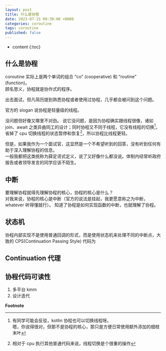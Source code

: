 ```yaml
---
layout: post
title: 什么是协程
date: 2023-07-15 09:30:00 +0800
categories: coroutine
tags: coroutine
published: false
---
```


* content
{:toc}

## 什么是协程

coroutine 实际上是两个单词的组合 “co” (cooperative) 和 “routine” (function)。<br>
顾名思义，协程就是协作式的程序。


出去面试，但凡简历提到熟悉协程或者使用过协程，几乎都会被问到这个问题。

官方的 slogan 说协程是轻量级的线程。

没问题但好像又哪里不对劲。
说它没问题，是因为协程确实跟线程很像，诸如 join、await 之类异曲同工的设计；同时协程又不同于线程，它没有线程的切换[^1]，省掉了 cpu 切换线程的状态暂停和恢复[^2]，所以协程比线程更轻。

但是，如果我作为一个面试官，这显然是一个不希望听到的回答，没有听到任何有助于深入理解协程的信息。<br>
一般我都把这类统称为薛定谔式定义，说了又好像什么都没说。体制内经常听政府报告或者领导发言的同学应该不陌生。

## 中断

要理解协程就得先理解协程的核心，协程的核心是什么？<br>
对我来说，协程的核心是中断（官方的说法是挂起，我更愿意称之为中断，whatever 听得懂就行）。
知道了协程是如何实现函数的中断，也就理解了协程。

## 状态机

协程内部实现不是使用普通回调的形式，而是使用状态机来处理不同的中断点，大致的 CPS(Continuation Passing Style) 代码为


## Continuation 代理 

## 协程代码可读性

1. 多平台 kmm
2. 设计迭代

**Footnote**

[^1]: 有同学可能会反驳，kotlin 协程也可以切换线程呀。<br>
      嗯，你说得很对，但那不是协程的核心，那只是方便日常使用额外添加的细枝末叶

[^2]: 相对于 cpu 执行其他普通代码来说，线程切换是个很重的操作

<!-- https://www.educative.io/answers/what-is-a-coroutine -->
<!-- https://amitshekhar.me/blog/callback-to-coroutines-in-kotlin -->
<!-- https://stackoverflow.com/a/48562175 -->
<!-- https://stackoverflow.com/a/62536933 -->
